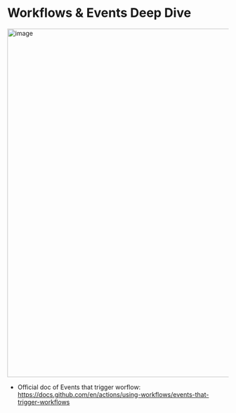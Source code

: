 <h1>Workflows & Events Deep Dive</h1>

<img width="794" alt="image" src="https://github.com/BaliDataMan/github-actions-course-resources/assets/29046663/5c809fee-a737-485f-a4cf-90c83ec3a8c5">
  
  - Official doc of Events that trigger worflow: https://docs.github.com/en/actions/using-workflows/events-that-trigger-workflows


